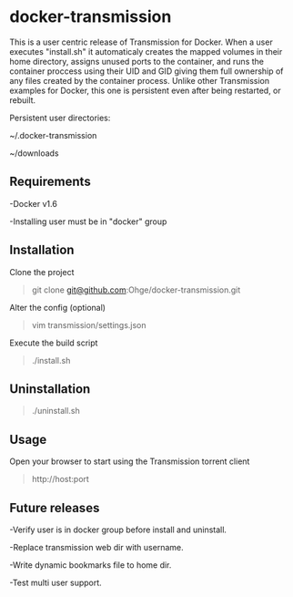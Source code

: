 # docker-transmission
This is a user centric release of Transmission for Docker. When a user executes "install.sh" it automaticaly creates the mapped volumes in their home directory, assigns unused ports to the container, and runs the container proccess using their UID and GID giving them full ownership of any files created by the container process. Unlike other Transmission examples for Docker, this one is persistent even after being restarted, or rebuilt.

Persistent user directories:

~/.docker-transmission

~/downloads

## Requirements

-Docker v1.6

-Installing user must be in "docker" group

## Installation
Clone the project
> git clone git@github.com:Ohge/docker-transmission.git

Alter the config (optional)
> vim transmission/settings.json

Execute the build script
> ./install.sh

## Uninstallation
> ./uninstall.sh

## Usage
Open your browser to start using the Transmission torrent client
> http://host:port

## Future releases

-Verify user is in docker group before install and uninstall.

-Replace transmission web dir with username.

-Write dynamic bookmarks file to home dir.

-Test multi user support.
